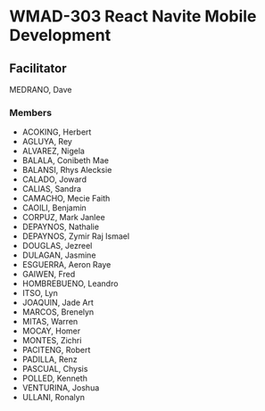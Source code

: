 # WMAD-303 React Navite Mobile Development

## Facilitator 
MEDRANO, Dave

### Members 
- ACOKING, Herbert
- AGLUYA, Rey
- ALVAREZ, Nigela
- BALALA, Conibeth Mae
- BALANSI, Rhys Alecksie
- CALADO, Joward
- CALIAS, Sandra
- CAMACHO, Mecie Faith
- CAOILI, Benjamin
- CORPUZ, Mark Janlee
- DEPAYNOS, Nathalie
- DEPAYNOS, Zymir Raj Ismael
- DOUGLAS, Jezreel
- DULAGAN, Jasmine
- ESGUERRA, Aeron Raye
- GAIWEN, Fred
- HOMBREBUENO, Leandro
- ITSO, Lyn
- JOAQUIN, Jade Art
- MARCOS, Brenelyn
- MITAS, Warren
- MOCAY, Homer
- MONTES, Zichri
- PACITENG, Robert
- PADILLA, Renz
- PASCUAL, Chysis
- POLLED, Kenneth
- VENTURINA, Joshua
- ULLANI, Ronalyn
